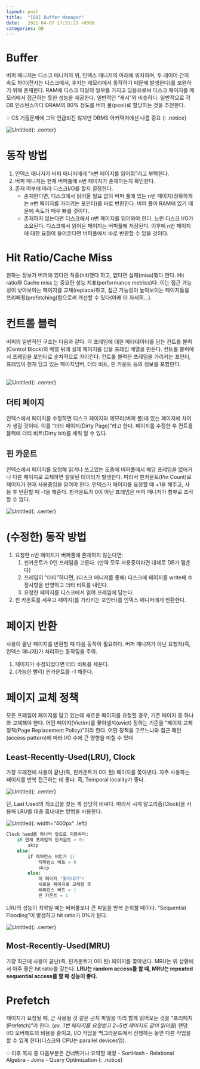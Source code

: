 ```yaml
---
layout: post
title:  "[DB] Buffer Manager"
date:   2022-04-07 17:31:29 +0900
categories: DB
---
```


# Buffer

버퍼 매니저는 디스크 매니저의 위, 인덱스 매니저의 아래에 위치하며, 두 레이어 간의 속도 차이(전자는 디스크에서, 후자는 메모리에서 동작하기 때문에 발생한다)를 보완하기 위해 존재한다. RAM에 디스크 파일의 일부를 가지고 있음으로써 디스크 페이지를 메모리에서 접근하는 듯한 성능을 제공한다. 일반적인 “캐시”와 비슷하다. 일반적으로 각 DB 인스턴스마다 DRAM의 80% 정도를 버퍼 풀(pool)로 할당하는 것을 추천한다. 

💡 CS 기출문제에 그닥 언급되진 않지만 DBMS 아키텍처에선 나름 중요
{: .notice}

![Untitled](/public/img/DB/Lec07/Untitled.png){: .center}
    

# 동작 방법

1. 인덱스 매니저가 버퍼 매니저에게 “n번 페이지를 읽어줘”라고 부탁한다.
2. 버퍼 매니저는 현재 버퍼풀에 n번 페이지가 존재하는지 확인한다.
3. 존재 여부에 따라 디스크I/O를 할지 결정한다.
    - 존재한다면, 디스크에서 읽어올 필요 없이 버퍼 풀에 있는 n번 페이지(정확하게는 n번 페이지를 가리키는 포인터)를 바로 반환한다. 버퍼 풀이 RAM에 있기 때문에 속도가 매우 빠를 것이다. 
    - 존재하지 않는다면 디스크에서 n번 페이지를 읽어와야 한다. 느린 디스크 I/O가 소요된다. 디스크에서 읽어온 페이지는 버퍼풀에 저장된다. 이후에 n번 페이지에 대한 요청이 들어온다면 버퍼풀에서 바로 반환할 수 있을 것이다.

# Hit Ratio/Cache Miss

원하는 정보가 버퍼에 있다면 적중(hit)했다 하고, 없다면 실패(miss)했다 한다. Hit ratio와 Cache miss 는 중요한 성능 지표(performance metrics)다. 이는 접근 가능성이 낮아보이는 페이지를 교체(replace)하고, 접근 가능성이 높아보이는 페이지들을 프리페칭(prefetching)함으로써 개선할 수 있다(아래 더 자세히...).   

# 컨트롤 블럭

버퍼의 일반적인 구조는 다음과 같다. 각 프레임에 대한 메타데이터를 담는 컨트롤 블럭(Control Block)의 배열 뒤에 실제 페이지를 담을 프레임 배열을 만든다. 컨트롤 블럭에서 프레임을 포인터로 순차적으로 가리킨다. 컨트롤 블럭은 프레임을 가리키는 포인터, 프레임이 현재 담고 있는 페이지넘버, 더티 비트, 핀 카운트 등의 정보를 포함한다.<br><br>

![Untitled](/public/img/DB/Lec07/Untitled%201.png){: .center}

## 더티 페이지

인덱스에서 페이지를 수정하면 디스크 페이지와 메모리(버퍼 풀)에 있는 페이지에 차이가 생길 것이다. 이를 “더티 페이지(Dirty Page)”라고 한다. 페이지를 수정한 후 컨트롤 블럭에 더티 비트(Dirty bit)를 세워 알 수 있다. 

## 핀 카운트

인덱스에서 페이지를 요청해 읽거나 쓰고있는 도중에 버퍼풀에서 해당 프레임을 없애거나 다른 페이지로 교체하면 잘못된 데이터가 발생한다. 따라서 핀카운트(Pin Count)로 페이지가 현재 사용중임을 알려야 한다. 인덱스가 페이지를 요청할 때 +1을 해주고, 사용 후 반환할 때 -1을 해준다. 핀카운트가 0이 아닌 프레임은 버퍼 매니저가 함부로 조작할 수 없다.

![Untitled](/public/img/DB/Lec07/Untitled%202.png){: .center}

# (수정한) 동작 방법

1. 요청한 n번 페이지가 버퍼풀에 존재하지 않는다면:
    1. 핀카운트가 0인 프레임을 고른다. (만약 모두 사용중이라면 대체로 DB가 멈춘다)
    2. 프레임이 “더티”하다면, (디스크 매니저를 통해) 디스크에 페이지를 write해 수정사항을 반영하고 더티 비트를 내린다.
    3. 요청한 페이지를 디스크에서 읽어 프레임에 담는다.
2. 핀 카운트를 세우고 페이지(를 가리키는 포인터)를 인덱스 매니저에게 반환한다.
    

# 페이지 반환

사용이 끝난 페이지를 반환할 때 다음 동작이 필요하다. 버퍼 매니저가 아닌 요청자(즉, 인덱스 매니저)가 처리하는 동작임을 주의.

1. 페이지가 수정되었다면 더티 비트를 세운다.
2. (가능한 빨리) 핀카운트를 -1 해준다.

# 페이지 교체 정책

모든 프레임이 페이지를 담고 있는데 새로운 페이지를 요청할 경우, 기존 페이지 중 하나와 교체해야 한다. 어떤 페이지(Victim)를 쫓아낼지(evict) 정하는 기준을 “페이지 교체 정책(Page Replacement Policy)”이라 한다. 어떤 정책을 고르느냐와 접근 패턴(access pattern)에 따라 I/O 수에 큰 영향을 미칠 수 있다

## Least-Recently-Used(LRU), Clock

가장 오래전에 사용이 끝난(즉, 핀카운트가 0이 된) 페이지를 쫓아낸다. 자주 사용하는 페이지를 반복 접근하는 데 좋다. 즉, Temporal locality가 좋다.

![Untitled](/public/img/DB/Lec07/Untitled%203.png){: .center}

단, Last Used의 최소값을 찾는 게 상당히 비싸다. 따라서 시계 알고리즘(Clock)을 사용해 LRU를 대충 흉내내는 방법을 사용한다. 

![Untitled](/public/img/DB/Lec07/Untitled%204.png){: width="400px" .left}
```python
Clock hand를 하나씩 앞으로 이동하며:
    if 현재 프레임의 핀카운트 > 0:
        skip
    else:
        if 레퍼런스 비트가 1:
            레퍼런스 비트 = 0
            skip
        else:
            이 페이지 "쫓아내기"!
            새로운 페이지로 교체한 후
            레퍼런스 비트 = 1
            핀 카운트 = 1
```

LRU의 성능이 최악일 때는 버퍼풀보다 큰 파일을 반복 순회할 때이다. “Sequential Flooding”이 발생하고 hit ratio가 0%가 된다. 

![Untitled](/public/img/DB/Lec07/Untitled%205.png){: .center}

## Most-Recently-Used(MRU)

가장 최근에 사용이 끝난(즉, 핀카운트가 0이 된) 페이지를 쫓아낸다. MRU는 위 상황에서 아주 좋은 hit ratio를 갖는다. **LRU는 random access를 할 때, MRU는 repeated sequential access를 할 때 성능이 좋다.**

# Prefetch

페이지가 요청될 때, 곧 사용될 것 같은 근처 파일을 미리 함께 읽어오는 것을 “프리페치(Prefetch)”라 한다. (*ex. 1번 페이지를 요청받고 2~5번 페이지도 같이 읽어옴*) 랜덤 I/O 오버헤드의 비용을 줄이고, I/O 작업을 백그라운드에서 진행하는 동안 다른 작업을 할 수 있게 한다(디스크와 CPU는 parallel devices임).


💡 이후 목차 중 다음부분은 건너뛰거나 요약할 예정
    - SortHash
    - Relational Algebra
    - Joins
    - Query Optimization
{: .notice}